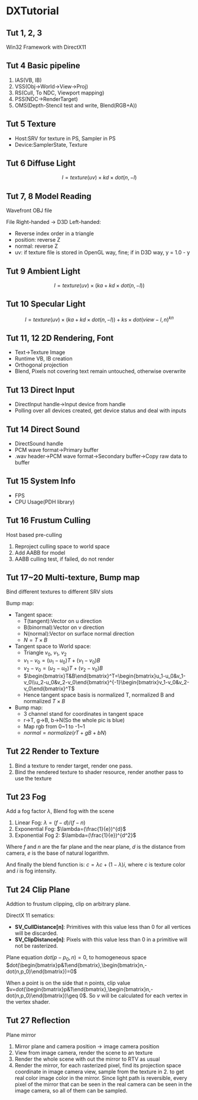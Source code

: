 # DXTutorial

## Tut 1, 2, 3

Win32 Framework with DirectX11

## Tut 4 Basic pipeline

1. IAS(VB, IB)
2. VSS(Obj->World->View->Proj)
3. RS(Cull, To NDC, Viewport mapping)
4. PSS(NDC->RenderTarget)
5. OMS(Depth-Stencil test and write, Blend(RGB+A))

## Tut 5 Texture

- Host:SRV for texture in PS, Sampler in PS
- Device:SamplerState, Texture

## Tut 6 Diffuse Light

$$I=texture(uv)\times kd\times dot(n, -l)$$

## Tut 7, 8 Model Reading

Wavefront OBJ file

File Right-handed -> D3D Left-handed:

- Reverse index order in a triangle
- position: reverse Z
- normal: reverse Z
- uv: if texture file is stored in OpenGL way, fine; if in D3D way, y = 1.0 - y

## Tut 9 Ambient Light

$$I=texture(uv)\times (ka+kd\times dot(n, -l))$$

## Tut 10 Specular Light

$$I=texture(uv)\times (ka+kd\times dot(n, -l))+ks\times dot(view-l,n)^{kn}$$

## Tut 11, 12 2D Rendering, Font

- Text->Texture Image
- Runtime VB, IB creation
- Orthogonal projection
- Blend, Pixels not covering text remain untouched, otherwise overwrite

## Tut 13 Direct Input

- DirectInput handle->Input device from handle
- Polling over all devices created, get device status and deal with inputs

## Tut 14 Direct Sound

- DirectSound handle
- PCM wave format->Primary buffer
- .wav header->PCM wave format->Secondary buffer->Copy raw data to buffer

## Tut 15 System Info

- FPS
- CPU Usage(PDH library)

## Tut 16 Frustum Culling

Host based pre-culling

1. Reproject culling space to world space
2. Add AABB for model
3. AABB culling test, if failed, do not render

## Tut 17~20 Multi-texture, Bump map

Bind different textures to different SRV slots

Bump map:

- Tangent space: 
  - T(tangent):Vector on u direction
  - B(binormal):Vector on v direction
  - N(normal):Vector on surface normal direction
  - $N=T\times B$
- Tangent space to World space:
  - Triangle $v_0$, $v_1$, $v_2$
  - $v_1-v_0=(u_1-u_0)T+(v_1-v_0)B$
  - $v_2-v_0=(u_2-u_0)T+(v_2-v_0)B$
  - $\begin{bmatrix}T&B\end{bmatrix}^T=\begin{bmatrix}u_1-u_0&v_1-v_0\\u_2-u_0&v_2-v_0\end{bmatrix}^{-1}\begin{bmatrix}v_1-v_0&v_2-v_0\end{bmatrix}^T$
  - Hence tangent space basis is normalized T, normalized B and normalized $T\times B$
- Bump map:
  - 3 channel stand for coordinates in tangent space
  - r->T, g->B, b->N(So the whole pic is blue)
  - Map rgb from 0~1 to -1~1
  - $normal=normalize(rT+gB+bN)$

## Tut 22 Render to Texture

1. Bind a texture to render target, render one pass.
2. Bind the rendered texture to shader resource, render another pass to use the texture

## Tut 23 Fog

Add a fog factor $\lambda$, Blend fog with the scene

1. Linear Fog: $\lambda=(f-d)/(f-n)$
2. Exponential Fog: $\lambda=(\frac{1}{e})^{d}$
3. Exponential Fog 2: $\lambda=(\frac{1}{e})^{d^2}$

Where $f$ and $n$ are the far plane and the near plane, $d$ is the distance from camera, $e$ is the base of natural logarithm.

And finally the blend function is: $c=\lambda c+(1-\lambda)i$, where $c$ is texture color and $i$ is fog intensity.

## Tut 24 Clip Plane

Addtion to frustum clipping, clip on arbitrary plane.

DirectX 11 sematics:

- **SV_CullDistance\[n\]**: Primitives with this value less than 0 for all vertices will be discarded.
- **SV_ClipDistance\[n\]**: Pixels with this value less than 0 in a primitive will not be rasterized.

Plane equation $dot(p-p_0, n)=0$, to homogeneous space $dot(\begin{bmatrix}p&1\end{bmatrix},\begin{bmatrix}n,-dot(n,p_0)\end{bmatrix})=0$

When a point is on the side that n points, clip value $v=dot(\begin{bmatrix}p&1\end{bmatrix},\begin{bmatrix}n,-dot(n,p_0)\end{bmatrix})\geq 0$. So $v$ will be calculated for each vertex in the vertex shader.

## Tut 27 Reflection

Plane mirror

1. Mirror plane and camera position -> image camera position
2. View from image camera, render the scene to an texture
3. Render the whole scene with out the mirror to RTV as usual
4. Render the mirror, for each rasterized pixel, find its projection space coordinate in image camera view, sample from the texture in 2. to get real color image color in the mirror. Since light path is reversible, every pixel of the mirror that can be seen in the real camera can be seen in the image camera, so all of them can be sampled.
